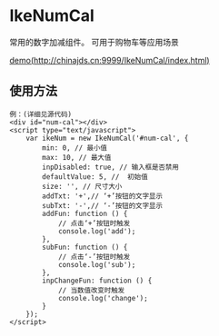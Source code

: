 # IkeNumCal
常用的数字加减组件。 可用于购物车等应用场景

[demo(http://chinajds.cn:9999/IkeNumCal/index.html)](http://chinajds.cn:9999/IkeNumCal/index.html) 

## 使用方法
```
例：(详细见源代码) 
<div id="num-cal"></div>
<script type="text/javascript">
	var ikeNum = new IkeNumCal('#num-cal', {
	    min: 0, // 最小值
	    max: 10, // 最大值
	    inpDisabled: true, // 输入框是否禁用
	    defaultValue: 5, //  初始值
	    size: '', // 尺寸大小
        addTxt: '+',// ‘+’按钮的文字显示
        subTxt: '-',// ‘-’按钮的文字显示
        addFun: function () {
        	// 点击‘+’按钮时触发
        	console.log('add');
        }, 
        subFun: function () {
        	// 点击‘-’按钮时触发
        	console.log('sub');
        }, 
        inpChangeFun: function () {
        	// 当数值改变时触发
        	console.log('change');
        }
	});
</script>
```